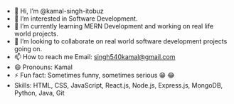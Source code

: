 - 👋 Hi, I’m @kamal-singh-itobuz
- 👀 I’m interested in Software Development.
- 🌱 I’m currently learning MERN Development and working on real life world projects.
- 💞️ I’m looking to collaborate on real world software development projects going on.
- 📫 How to reach me Email: singh540kamal@gmail.com
- 😄 Pronouns: Kamal
- ⚡ Fun fact: Sometimes funny, sometimes serious 😁 😂
- Skills: HTML, CSS, JavaScript, React.js, Node.js, Express.js, MongoDB, Python, Java, Git

<!---
kamal-singh-itobuz/kamal-singh-itobuz is a ✨ special ✨ repository because its `README.md` (this file) appears on your GitHub profile.
You can click the Preview link to take a look at your changes.
--->
